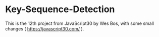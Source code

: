 # Key-Sequence-Detection

This is the 12th project from JavaScript30 by Wes Bos, with some small changes ( https://javascript30.com/ ).

